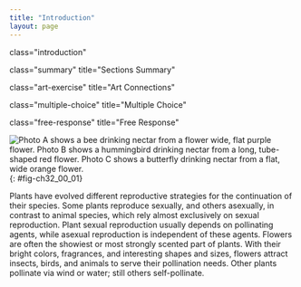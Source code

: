 ```yaml
---
title: "Introduction"
layout: page
---
```



<cnx-pi data-type="cnx.flag.introduction"> class="introduction" </cnx-pi>

<cnx-pi data-type="cnx.eoc">class="summary" title="Sections Summary"</cnx-pi>

<cnx-pi data-type="cnx.eoc">class="art-exercise" title="Art Connections"</cnx-pi>

<cnx-pi data-type="cnx.eoc">class="multiple-choice" title="Multiple Choice"</cnx-pi>

<cnx-pi data-type="cnx.eoc">class="free-response" title="Free Response"</cnx-pi>

 ![ Photo A shows a bee drinking nectar from a flower wide, flat purple flower. Photo B shows a hummingbird drinking nectar from a long, tube-shaped red flower. Photo C shows a butterfly drinking nectar from a flat, wide orange flower.](../resources/Figure_32_00_01abc.jpg "Plants that reproduce sexually often achieve fertilization with the help of pollinators such as (a) bees, (b) birds, and (c) butterflies. (credit a: modification of work by John Severns; credit b: modification of work by Charles J. Sharp; credit c: modification of work by &quot;Galawebdesign&quot;/Flickr)"){: #fig-ch32_00_01}

Plants have evolved different reproductive strategies for the continuation of their species. Some plants reproduce sexually, and others asexually, in contrast to animal species, which rely almost exclusively on sexual reproduction. Plant sexual reproduction usually depends on pollinating agents, while asexual reproduction is independent of these agents. Flowers are often the showiest or most strongly scented part of plants. With their bright colors, fragrances, and interesting shapes and sizes, flowers attract insects, birds, and animals to serve their pollination needs. Other plants pollinate via wind or water; still others self-pollinate.

